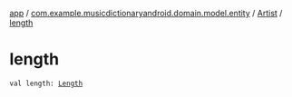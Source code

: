 [app](../../index.md) / [com.example.musicdictionaryandroid.domain.model.entity](../index.md) / [Artist](index.md) / [length](./length.md)

# length

`val length: `[`Length`](../../com.example.musicdictionaryandroid.domain.model.value/-length/index.md)